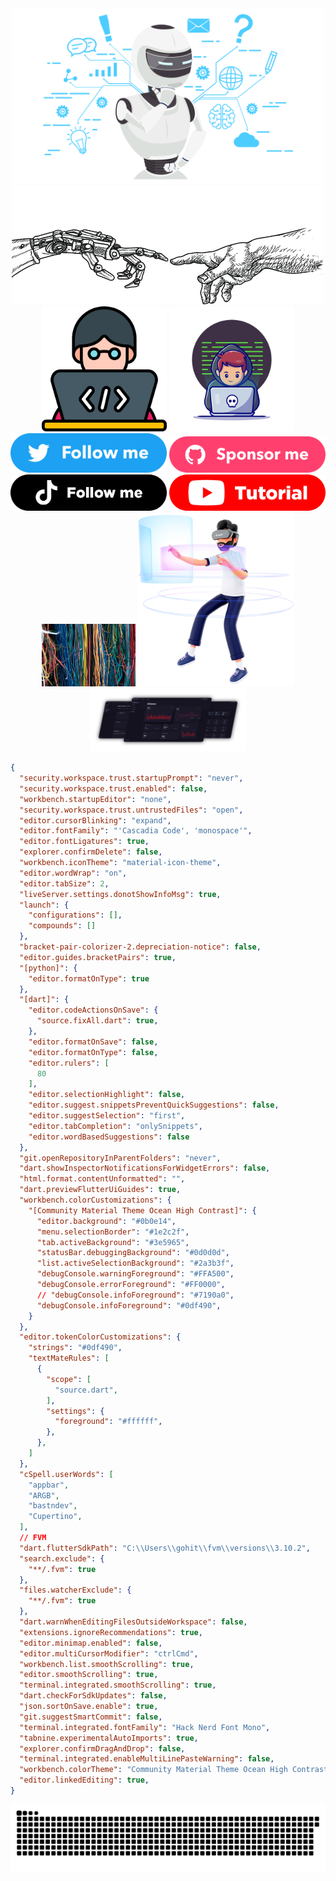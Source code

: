 <!-- Dan -->
  <div align="center">
    <img  src="./assets/img/Dan-img.png" width="500 px" alt="">
  </div>
    <div align="center">
    <img  src="/assets/img/image2.png" width="500 px" alt="">
  </div>
    <div align="center">
    <img  src="./assets/img/dev-img1.png" width="200 px" alt="">
    <img  src="./assets/img/dev-img.png" width="200 px" alt="">
  </div>
  <!-- Social Media -->
  <div align="center" >
    <div>
    <img  src="./assets/img/twitter.png"width="250 px" alt="">
    <img  src="./assets/img/sponsor.png"width="250 px" alt="">
    <img  src="./assets/img/tiktok.png" width="250 px"alt="">
    <img  src="./assets/img/tutorial.png" width="250 px"alt="">
  </div>
</div>

  <div align="center">
<img  src="./assets/img-team/cl.jpg" width="150 px"alt="">
<img  src="./assets/img-team/mark.png" width="250 px"alt="">
<img  src="./assets/img-team/q2.png" width="250 px"alt="">
</div>


```.json
{
  "security.workspace.trust.startupPrompt": "never",
  "security.workspace.trust.enabled": false,
  "workbench.startupEditor": "none",
  "security.workspace.trust.untrustedFiles": "open",
  "editor.cursorBlinking": "expand",
  "editor.fontFamily": "'Cascadia Code', 'monospace'",
  "editor.fontLigatures": true,
  "explorer.confirmDelete": false,
  "workbench.iconTheme": "material-icon-theme",
  "editor.wordWrap": "on",
  "editor.tabSize": 2,
  "liveServer.settings.donotShowInfoMsg": true,
  "launch": {
    "configurations": [],
    "compounds": []
  },
  "bracket-pair-colorizer-2.depreciation-notice": false,
  "editor.guides.bracketPairs": true,
  "[python]": {
    "editor.formatOnType": true
  },
  "[dart]": {
    "editor.codeActionsOnSave": {
      "source.fixAll.dart": true,
    },
    "editor.formatOnSave": false,
    "editor.formatOnType": false,
    "editor.rulers": [
      80
    ],
    "editor.selectionHighlight": false,
    "editor.suggest.snippetsPreventQuickSuggestions": false,
    "editor.suggestSelection": "first",
    "editor.tabCompletion": "onlySnippets",
    "editor.wordBasedSuggestions": false
  },
  "git.openRepositoryInParentFolders": "never",
  "dart.showInspectorNotificationsForWidgetErrors": false,
  "html.format.contentUnformatted": "",
  "dart.previewFlutterUiGuides": true,
  "workbench.colorCustomizations": {
    "[Community Material Theme Ocean High Contrast]": {
      "editor.background": "#0b0e14",
      "menu.selectionBorder": "#1e2c2f",
      "tab.activeBackground": "#3e5965",
      "statusBar.debuggingBackground": "#0d0d0d",
      "list.activeSelectionBackground": "#2a3b3f",
      "debugConsole.warningForeground": "#FFA500",
      "debugConsole.errorForeground": "#FF0000",
      // "debugConsole.infoForeground": "#7190a0",
      "debugConsole.infoForeground": "#0df490",
    }
  },
  "editor.tokenColorCustomizations": {
    "strings": "#0df490",
    "textMateRules": [
      {
        "scope": [
          "source.dart",
        ],
        "settings": {
          "foreground": "#ffffff",
        },
      },
    ]
  },
  "cSpell.userWords": [
    "appbar",
    "ARGB",
    "bastndev",
    "Cupertino",
  ],
  // FVM
  "dart.flutterSdkPath": "C:\\Users\\gohit\\fvm\\versions\\3.10.2",
  "search.exclude": {
    "**/.fvm": true
  },
  "files.watcherExclude": {
    "**/.fvm": true
  },
  "dart.warnWhenEditingFilesOutsideWorkspace": false,
  "extensions.ignoreRecommendations": true,
  "editor.minimap.enabled": false,
  "editor.multiCursorModifier": "ctrlCmd",
  "workbench.list.smoothScrolling": true,
  "editor.smoothScrolling": true,
  "terminal.integrated.smoothScrolling": true,
  "dart.checkForSdkUpdates": false,
  "json.sortOnSave.enable": true,
  "git.suggestSmartCommit": false,
  "terminal.integrated.fontFamily": "Hack Nerd Font Mono",
  "tabnine.experimentalAutoImports": true,
  "explorer.confirmDragAndDrop": false,
  "terminal.integrated.enableMultiLinePasteWarning": false,
  "workbench.colorTheme": "Community Material Theme Ocean High Contrast",
  "editor.linkedEditing": true,
}
```
![](/assets/snike/bastndev_snike.svg)

